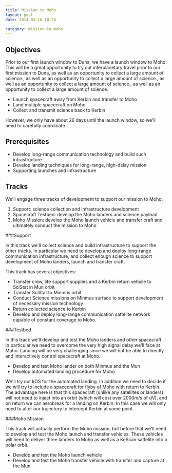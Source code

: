 ```yaml
---
title: Mission to Moho
layout: post
date: 2014-03-16 10:58

category: mission-to-moho
---
```


Objectives
----------

Prior to our first launch window to Duna, we have a launch window to Moho. This
will be a great opportunity to try out interplanetary travel prior to our first
mission to Duna, as well as an opportunity to collect a large amount of
science., as well as an opportunity to collect a large amount of science., as
well as an opportunity to collect a large amount of science., as well as an
opportunity to collect a large amount of science.

* Launch spacecraft away from Kerbin and transfer to Moho
* Land multiple spacecraft on Moho
* Collect and transmit science back to Kerbin

However, we only have about 26 days until the launch window, so we'll need to
carefully coordinate 

Prerequisites
-------------

* Develop long-range communication technology and build such infrastructure
* Develop landing techniques for long-range, high-delay mission
* Supporting launches and infrastructure

Tracks
------

We'll engage three tracks of development to support our mission to Moho:

1. Support: science collection and infrastructure development
2. Spacecraft Testbed: develop the Moho landers and science payload
3. Moho Mission: develop the Moho launch vehicle and transfer craft and
   ultimately conduct the mission to Moho

###Support

In this track we'll collect science and build infrastructure to support the
other tracks. In particular we need to develop and deploy long-range
communication infrastructure, and collect enough science to support development
of Moho landers, launch and transfer craft.

This track has several objectives:

* Transfer crew, life support supplies and a Kerbin return vehicle to SciStat
  in Mun orbit
* Transfer SciStat to Minmus orbit
* Conduct Science missions on Minmus surface to support development of
  necessary mission technology
* Return collected science to Kerbin
* Develop and deploy long-range communication sattelite network capable of
  constant coverage to Moho.

###Testbed

In this track we'll develop and test the Moho landers and other spacecraft. In
particular we need to overcome the very high signal delay we'll face at Moho.
Landing will be very challenging since we will not be able to directly and
interactively control spacecraft at Moho.

* Develop and test Moho lander on both Minmus and the Mun
* Develop automated landing procedure for Moho

We'll try out kOS for the automated landing. In addition we need to decide if
we will try to include a spacecraft for flyby of Moho with return to Kerbin.
The advantage here is that this spacecraft (unlike any satellites or landers)
will not need to inject into an orbit (which will cost over 2000m/s of dV), and
on return we can aerobreak for a landing on Kerbin. In this case we will only
need to alter our trajectory to intercept Kerbin at some point.

###Moho Mission

This track will actually perform the Moho mission, but before that we'll need
to develop and test the Moho launch and transfer vehicles. These vehicles will
need to deliver three landers to Moho as well as a KeScan sattelite into a
polar orbit.

* Develop and test the Moho launch vehicle
* Develop and test the Moho transfer vehicle with transfer and capture at the
  Mun

